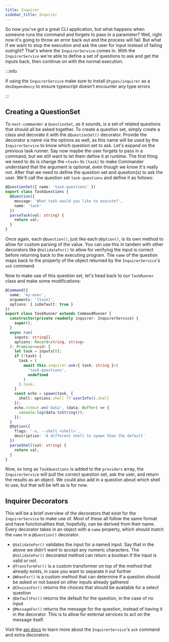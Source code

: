 ```yaml
---
title: Inquirer
sidebar_title: Inquirer
---
```


So now you've got a great CLI application, but what happens when someone runs the command and forgets to pass in a parameter? Well, right now it's going to throw an error back out and the process will fail. But what if we want to stop the execution and ask the user for input instead of failing outright? That's where the `InquirerService` comes in. With the `InquirerService` we're able to define a set of questions to ask and get the inputs back, then continue on with the normal execution.

:::info

If using the `InquirerService` make sure to install `@types/inquirer` as a `devDependency` to ensure typescript doesn't encounter any type errors

:::

## Creating a QuestionSet

To `nest-commander` a `QuestionSet`, as it sounds, is a set of related questions that should all be asked together. To create a question set, simply create a class and decorate it with the `@QuestionSet()` decorator. Provide the decorator a name via the options as well, as this name will be used by the `InquirerService` to know which question set to ask. Let's expand on the previous task runner. Say now maybe the user forgets to pass in a command, but we still want to let them define it at runtime. The first thing we need to do is change the `<task>` to `[task]` to make Commander understand that the argument is optional, even though we know it's really not. After that we need to define the question set and question(s) to ask the user. We'll call the question set `task-questions` and define it as follows:

```typescript title="src/task.questions.ts"
@QuestionSet({ name: 'task-questions' })
export class TaskQuestions {
  @Question({
    message: 'What task would you like to execute?',
    name: 'task'
  })
  parseTask(val: string) {
    return val;
  }
}
```

Once again, each `@Question()`, just like each `@Option()`, is its own method to allow for custom parsing of the value. You can use this in tandem with other decorators like `@ValidateFor()` to allow for verifying the input is correct before returning back to the executing program. The `name` of the question maps back to the property of the object returned by the `InquirerService`'s `ask` command.

Now to make use of this question set, let's head back to our `TaskRunner` class and make some modifications:

```typescript title="src/task.command.ts"
@Command({
  name: 'my-exec',
  arguments: '[task]',
  options: { isDefault: true }
})
export class TaskRunner extends CommandRunner {
  constructor(private readonly inquirer: InquirerService) {
    super();
  }
  async run(
    inputs: string[],
    options: Record<string, string>
  ): Promise<void> {
    let task = inputs[0];
    if (!task) {
      task = (
        await this.inquirer.ask<{ task: string }>(
          'task-questions',
          undefined
        )
      ).task;
    }
    const echo = spawn(task, {
      shell: options.shell ?? userInfo().shell
    });
    echo.stdout.on('data', (data: Buffer) => {
      console.log(data.toString());
    });
  }
  @Option({
    flags: '-s, --shell <shell>',
    description: 'A different shell to spawn than the default'
  })
  parseShell(val: string) {
    return val;
  }
}
```

Now, so long as `TaskQuestions` is added to the `providers` array, the `InquirerService` will pull the correct question set, ask the user, and return the results as an object. We could also add in a question about which shell to use, but that will be left as is for now.

## Inquirer Decorators

This will be a brief overview of the decorators that exist for the `InquirerService` to make use of. Most of these all follow the same format and have functionalities that, hopefully, can be derived from their name. Every decorator takes in an object with a `name` property, which should match the `name` in a `@Question()` decorator.

- `@ValidateFor()` validates the input for a named input. Say that in the above we didn't want to accept any numeric characters. The `@ValidateFor()` decorated method can return a boolean if the input is valid or not.
- `@TransformFor()` is a custom transformer on top of the method that already exists, in case you want to separate it out further
- `@WhenFor()` is a custom method that can determine if a question should be asked or not based on other inputs already gathered
- `@ChoicesFor()` returns the choices that should be available for a select question
- `@DefaultFor()` returns the default for the question, in the case of no input
- `@MessageFor()` returns the message for the question, instead of having it in the decorator. This is to allow for external services to act on the message itself.

Visit the [api docs](../api.md) to learn more about the `InquirerService`'s `ask` command and extra decorators.
